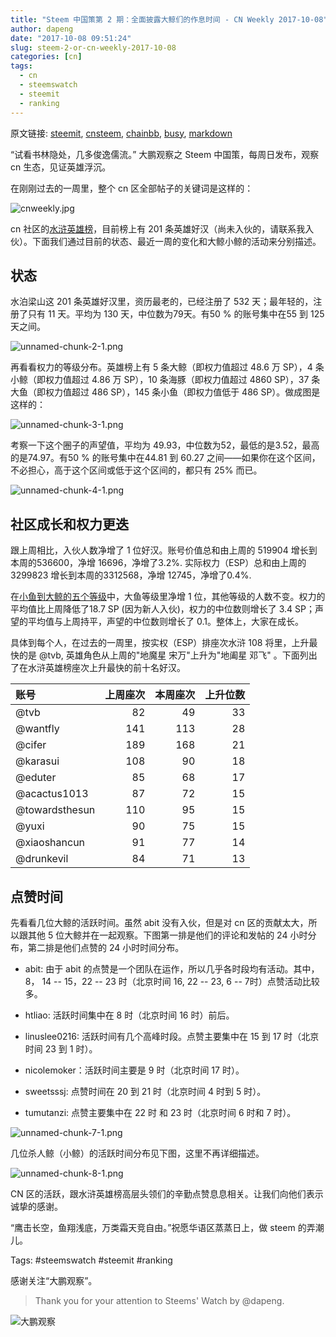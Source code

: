 ```yaml
---
title: "Steem 中国策第 2 期：全面披露大鲸们的作息时间 - CN Weekly 2017-10-08"
author: dapeng
date: "2017-10-08 09:51:24"
slug: steem-2-or-cn-weekly-2017-10-08
categories: [cn]
tags: 
  - cn
  - steemswatch
  - steemit
  - ranking
---
```


原文链接: [steemit](https://steemit.com/cn/@dapeng/steem-2-or-cn-weekly-2017-10-08), [cnsteem](https://cnsteem.com/cn/@dapeng/steem-2-or-cn-weekly-2017-10-08), [chainbb](https://chainbb.com/cn/@dapeng/steem-2-or-cn-weekly-2017-10-08), [busy](https://busy.org/cn/@dapeng/steem-2-or-cn-weekly-2017-10-08), [markdown](https://raw.githubusercontent.com/pzhaonet/steem_mirror/master/content/post/steem-2-or-cn-weekly-2017-10-08.md)

“试看书林隐处，几多俊逸儒流。” 大鹏观察之 Steem 中国策，每周日发布，观察 cn 生态，见证英雄浮沉。


在刚刚过去的一周里，整个 cn 区全部帖子的关键词是这样的：



![cnweekly.jpg](https://steemitimages.com/DQmURAAzM9YpnQvwLwyfy16J9VMmmTzJ5w5fSMiKbwnydpV/cnweekly.jpg)


cn 社区的[水浒英雄榜](https://steemit.com/cn/@dapeng/6mnla8-steemit-cn)，目前榜上有 201 条英雄好汉（尚未入伙的，请联系我入伙）。下面我们通过目前的状态、最近一周的变化和大鲸小鲸的活动来分别描述。


## 状态


水泊梁山这 201 条英雄好汉里，资历最老的，已经注册了 532 天；最年轻的，注册了只有 11 天。平均为 130 天，中位数为79天。有50 % 的账号集中在55 到 125 天之间。


![unnamed-chunk-2-1.png](https://steemitimages.com/DQmWA3qBRivteVaQaxQh5m6R1SnSUR8fqAnN7yPH3hgBdCt/unnamed-chunk-2-1.png)


再看看权力的等级分布。英雄榜上有 5 条大鲸（即权力值超过 48.6 万 SP），4 条小鲸（即权力值超过 4.86 万 SP），10 条海豚（即权力值超过 4860 SP），37 条大鱼（即权力值超过 486 SP），145 条小鱼（即权力值低于 486 SP）。做成图是这样的：


![unnamed-chunk-3-1.png](https://steemitimages.com/DQmT4htfPh76pYvTThyq8CinXT8PC588J1UdfVCQp5AfriE/unnamed-chunk-3-1.png)


考察一下这个圈子的声望值，平均为 49.93，中位数为52，最低的是3.52，最高的是74.97。有50 % 的账号集中在44.81 到 60.27 之间——如果你在这个区间，不必担心，高于这个区间或低于这个区间的，都只有 25% 而已。


![unnamed-chunk-4-1.png](https://steemitimages.com/DQmdAF3MkMkSaPP71m5XtEz3pj11jgw2Jy5e2rexKpPB2yT/unnamed-chunk-4-1.png)


## 社区成长和权力更迭


跟上周相比，入伙人数净增了 1 位好汉。账号价值总和由上周的 519904 增长到本周的536600，净增 16696，净增了3.2%. 实际权力（ESP）总和由上周的 3299823 增长到本周的3312568，净增 12745，净增了0.4%.


在[小鱼到大鲸的五个等级](https://steemit.com/cn/@dapeng/definition-of-small-fish-and-big-whale-on-steemit)中，大鱼等级里净增 1 位，其他等级的人数不变。权力的平均值比上周降低了18.7 SP (因为新人入伙)，权力的中位数则增长了 3.4 SP；声望的平均值与上周持平，声望的中位数则增长了 0.1。整体上，大家在成长。





具体到每个人，在过去的一周里，按实权（ESP）排座次水浒 108 将里，上升最快的是 @tvb, 英雄角色从上周的"地魔星 宋万"上升为"地阖星 邓飞" 。下面列出了在水浒英雄榜座次上升最快的前十名好汉。



| 账号             | 上周座次 | 本周座次 | 上升位数 |
| :------------- | ---: | ---: | ---: |
| @tvb           |   82 |   49 |   33 |
| @wantfly       |  141 |  113 |   28 |
| @cifer         |  189 |  168 |   21 |
| @karasui       |  108 |   90 |   18 |
| @eduter        |   85 |   68 |   17 |
| @acactus1013   |   87 |   72 |   15 |
| @towardsthesun |  110 |   95 |   15 |
| @yuxi          |   90 |   75 |   15 |
| @xiaoshancun   |   91 |   77 |   14 |
| @drunkevil     |   84 |   71 |   13 |


## 点赞时间


先看看几位大鲸的活跃时间。虽然 abit 没有入伙，但是对 cn 区的贡献太大，所以跟其他 5 位大鲸并在一起观察。下图第一排是他们的评论和发帖的 24 小时分布，第二排是他们点赞的 24 小时时间分布。


- abit: 由于 abit 的点赞是一个团队在运作，所以几乎各时段均有活动。其中， 8， 14 -- 15，22 -- 23 时（北京时间 16, 22 -- 23, 6 -- 7时）点赞活动比较多。

- htliao: 活跃时间集中在 8 时（北京时间 16 时）前后。

- linuslee0216: 活跃时间有几个高峰时段。点赞主要集中在 15 到 17 时（北京时间 23 到 1 时）。

- nicolemoker：活跃时间主要是 9  时（北京时间 17 时）。

- sweetsssj: 点赞时间在 20 到 21 时（北京时间 4 时到 5 时）。

- tumutanzi: 点赞主要集中在 22 时 和 23 时（北京时间 6 时和 7 时）。



![unnamed-chunk-7-1.png](https://steemitimages.com/DQmRfT3DE9WFhHSU5KTM7zM8apuBAJQorR5QhWJYsmLnmz9/unnamed-chunk-7-1.png)


几位杀人鲸（小鲸）的活跃时间分布见下图，这里不再详细描述。



![unnamed-chunk-8-1.png](https://steemitimages.com/DQmPWwAo2eww7TKWLGV8DokcnygxjbrfELGUMhBkF6UrqbZ/unnamed-chunk-8-1.png)



CN 区的活跃，跟水浒英雄榜高层头领们的辛勤点赞息息相关。让我们向他们表示诚挚的感谢。


“鹰击长空，鱼翔浅底，万类霜天竞自由。”祝愿华语区蒸蒸日上，做 steem 的弄潮儿。



Tags: #steemswatch #steemit #ranking


感谢关注“大鹏观察”。


> Thank you for your attention to Steems' Watch by @dapeng.


![大鹏观察](https://steemitimages.com/DQmeYUwQ7Juorgd79o6D5E34BnUYxwfmLxYH4cApgPRhRf6/end2.jpg)
